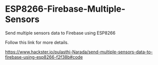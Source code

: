 # ESP8266-Firebase-Multiple-Sensors

Send multiple sensors data to Firebase using ESP8266

Follow this link for more details.

https://www.hackster.io/pulasthi-Narada/send-multiple-sensors-data-to-firebase-using-esp8266-f2f38b#code

